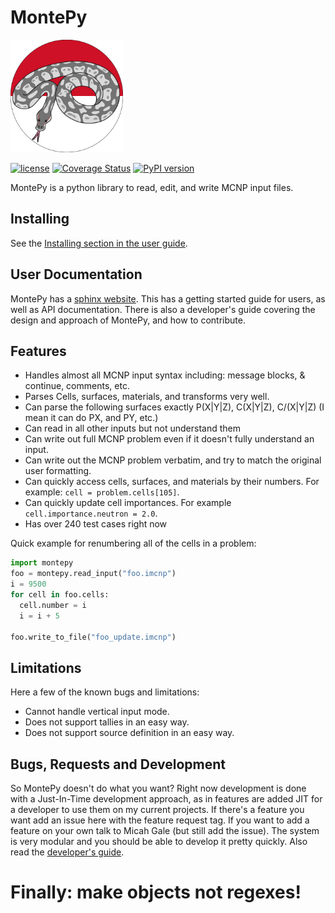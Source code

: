 # MontePy

<img src="https://raw.githubusercontent.com/idaholab/MontePy/develop/graphics/monty.svg" width="180" alt="MontePY: a cute snek on a red over white circle"/>

[![license](https://img.shields.io/github/license/idaholab/MontePy.svg)](https://github.com/idaholab/MontePy/blob/develop/LICENSE)
[![Coverage Status](https://coveralls.io/repos/github/idaholab/MontePy/badge.svg?branch=develop)](https://coveralls.io/github/idaholab/MontePy?branch=develop)
[![PyPI version](https://badge.fury.io/py/montepy.svg)](https://badge.fury.io/py/montepy)

MontePy is a python library to read, edit, and write MCNP input files. 

## Installing

See the [Installing section in the user guide](https://idaholab.github.io/MontePy/starting.html#installing).


## User Documentation

MontePy has a [sphinx website](https://idaholab.github.io/MontePy/index.html). 
This has a getting started guide for users,
as well as API documentation. 
There is also a developer's guide covering the design and approach of MontePy, and how to contribute.

## Features
	
* Handles almost all MCNP input syntax including: message blocks, & continue, comments, etc.
* Parses Cells, surfaces, materials, and transforms very well.	
* Can parse the following surfaces exactly P(X|Y|Z), C(X|Y|Z), C/(X|Y|Z) (I mean it can do PX, and PY, etc.)
* Can read in all other inputs but not understand them	
* Can write out full MCNP problem even if it doesn't fully understand an input.	
* Can write out the MCNP problem verbatim, and try to match the original user formatting. 
* Can quickly access cells, surfaces, and materials by their numbers. For example: `cell = problem.cells[105]`.
* Can quickly update cell importances. For example `cell.importance.neutron = 2.0`.
* Has over 240 test cases right now 

 
Quick example for renumbering all of the cells in a problem:

```python
import montepy
foo = montepy.read_input("foo.imcnp")
i = 9500
for cell in foo.cells:
  cell.number = i
  i = i + 5
  
foo.write_to_file("foo_update.imcnp")

```

## Limitations

Here a few of the known bugs and limitations:

	
* Cannot handle vertical input mode.
* Does not support tallies in an easy way.
* Does not support source definition in an easy way.
	
## Bugs, Requests and Development

So MontePy doesn't do what you want? Right now development is done with a  Just-In-Time development approach, as in features are added JIT for a developer to use them on my current projects. 
If there's a feature you want add an issue here with the feature request tag. 
If you want to add a feature on your own talk to Micah Gale (but still add the issue). 
The system is very modular and you should be able to develop it pretty quickly.
Also read the [developer's guide](https://idaholab.github.io/MontePy/developing.html).

 
# Finally: make objects not regexes!
